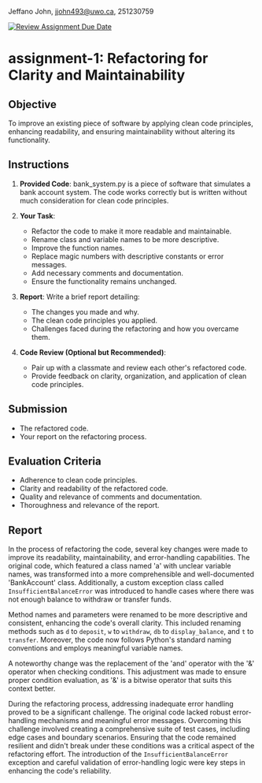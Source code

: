 Jeffano John, jjohn493@uwo.ca, 251230759

[![Review Assignment Due Date](https://classroom.github.com/assets/deadline-readme-button-24ddc0f5d75046c5622901739e7c5dd533143b0c8e959d652212380cedb1ea36.svg)](https://classroom.github.com/a/l6_XYxi8)
# assignment-1: Refactoring for Clarity and Maintainability

## Objective
To improve an existing piece of software by applying clean code principles, enhancing readability, and ensuring maintainability without altering its functionality.

## Instructions

1. **Provided Code**: bank_system.py is a piece of software that simulates a bank account system. The code works correctly but is written without much consideration for clean code principles.

2. **Your Task**:
    - Refactor the code to make it more readable and maintainable.
    - Rename class and variable names to be more descriptive.
    - Improve the function names.
    - Replace magic numbers with descriptive constants or error messages.
    - Add necessary comments and documentation.
    - Ensure the functionality remains unchanged.
    
3. **Report**: Write a brief report detailing:
    - The changes you made and why.
    - The clean code principles you applied.
    - Challenges faced during the refactoring and how you overcame them.

4. **Code Review (Optional but Recommended)**:
    - Pair up with a classmate and review each other's refactored code.
    - Provide feedback on clarity, organization, and application of clean code principles.

## Submission
- The refactored code.
- Your report on the refactoring process.

## Evaluation Criteria
- Adherence to clean code principles.
- Clarity and readability of the refactored code.
- Quality and relevance of comments and documentation.
- Thoroughness and relevance of the report.

## Report
In the process of refactoring the code, several key changes were made to improve its readability, maintainability, and error-handling capabilities. The original code, which featured a class named 'a' with unclear variable names, was transformed into a more comprehensible and well-documented 'BankAccount' class. Additionally, a custom exception class called `InsufficientBalanceError` was introduced to handle cases where there was not enough balance to withdraw or transfer funds.

Method names and parameters were renamed to be more descriptive and consistent, enhancing the code's overall clarity. This included renaming methods such as `d` to `deposit`, `w` to `withdraw`, `db` to `display_balance`, and `t` to `transfer`. Moreover, the code now follows Python's standard naming conventions and employs meaningful variable names.

A noteworthy change was the replacement of the 'and' operator with the '&' operator when checking conditions. This adjustment was made to ensure proper condition evaluation, as '&' is a bitwise operator that suits this context better.

During the refactoring process, addressing inadequate error handling proved to be a significant challenge. The original code lacked robust error-handling mechanisms and meaningful error messages. Overcoming this challenge involved creating a comprehensive suite of test cases, including edge cases and boundary scenarios. Ensuring that the code remained resilient and didn't break under these conditions was a critical aspect of the refactoring effort. The introduction of the `InsufficientBalanceError` exception and careful validation of error-handling logic were key steps in enhancing the code's reliability.
